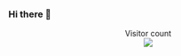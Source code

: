 ### Hi there 👋

<p align="center"> 
  Visitor count<br>
  <img src="https://profile-counter.glitch.me/KingKyoTrue/count.svg" />
</p>

